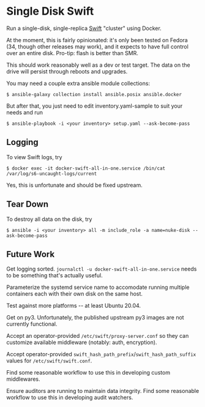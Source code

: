 Single Disk Swift
=================

Run a single-disk, single-replica [Swift](https://docs.openstack.org/swift/latest/)
"cluster" using Docker.

At the moment, this is fairly opinionated: it's only been tested on Fedora (34,
though other releases may work), and it expects to have full control over an
entire disk. Pro-tip: flash is better than SMR.

This should work reasonably well as a dev or test target. The data on the drive
will persist through reboots and upgrades.

You may need a couple extra ansible module collections:

    $ ansible-galaxy collection install ansible.posix ansible.docker

But after that, you just need to edit inventory.yaml-sample to suit your needs
and run

    $ ansible-playbook -i <your inventory> setup.yaml --ask-become-pass

Logging
-------

To view Swift logs, try

    $ docker exec -it docker-swift-all-in-one.service /bin/cat /var/log/s6-uncaught-logs/current

Yes, this is unfortunate and should be fixed upstream.

Tear Down
---------

To destroy all data on the disk, try

    $ ansible -i <your inventory> all -m include_role -a name=nuke-disk --ask-become-pass

Future Work
-----------

Get logging sorted. `journalctl -u docker-swift-all-in-one.service` needs
to be something that's actually useful.

Parameterize the systemd service name to accomodate running multiple
containers each with their own disk on the same host.

Test against more platforms -- at least Ubuntu 20.04.

Get on py3. Unfortunately, the published upstream py3 images are not currently
functional.

Accept an operator-provided `/etc/swift/proxy-server.conf` so they can
customize available middleware (notably: auth, encryption).

Accept operator-provided `swift_hash_path_prefix`/`swift_hash_path_suffix`
values for `/etc/swift/swift.conf`.

Find some reasonable workflow to use this in developing custom middlewares.

Ensure auditors are running to maintain data integrity. Find some reasonable
workflow to use this in developing audit watchers.
